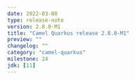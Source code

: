```yaml
---
date: 2022-03-08
type: release-note
version: 2.8.0-M1
title: "Camel Quarkus release 2.8.0-M1"
preview: ""
changelog: ""
category: "camel-quarkus"
milestone: 24
jdk: [11]
---
```

